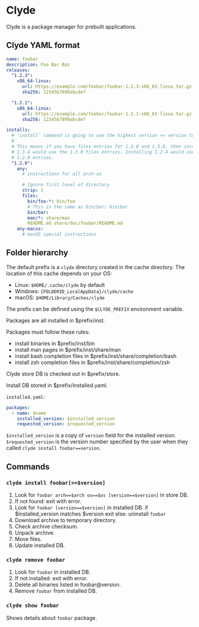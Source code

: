 # Clyde

Clyde is a package manager for prebuilt applications.

## Clyde YAML format

```yaml
name: foobar
description: Foo Bar Baz
releases:
  "1.2.3":
    x86_64-linux:
      url: https://example.com/foobar/foobar-1.2.3-x86_65-linux.tar.gz
      sha256: 1234567890abcdef

  "1.2.1":
    x86_64-linux:
      url: https://example.com/foobar/foobar-1.2.1-x86_65-linux.tar.gz
      sha256: 1234567890abcdef

installs:
  # `install` command is going to use the highest version <= version to install.
  #
  # This means if you have files entries for 1.2.0 and 1.3.0, then installing
  # 1.3.4 would use the 1.3.0 files entries. Installing 1.2.4 would use the
  # 1.2.0 entries.
  "1.2.0":
    any:
      # instructions for all arch-os

      # Ignore first level of directory
      strip: 1
      files:
        bin/foo-*: bin/foo
        # This is the same as bin/bar: bin/bar
        bin/bar:
        man/*: share/man
        README.md share/doc/foobar/README.md
    any-macos:
      # macOS special instructions
```

## Folder hierarchy

The default prefix is a `clyde` directory created in the cache directory. The location of this cache depends on your OS:
- Linux: `$HOME/.cache/clyde` by default
- Windows: `{FOLDERID_LocalAppData}/clyde/cache`
- macOS: `$HOME/Library/Caches/clyde`

The prefix can be defined using the `$CLYDE_PREFIX` environment variable.

Packages are all installed in $prefix/inst.

Packages must follow these rules:
- install binaries in $prefix/inst/bin
- install man pages in $prefix/inst/share/man
- install bash completion files in $prefix/inst/share/completion/bash
- install zsh completion files in $prefix/inst/share/completion/zsh

Clyde store DB is checked out in $prefix/store.

Install DB stored in $prefix/installed.yaml.

`installed.yaml`:

```yaml
packages:
  - name: $name
    installed_version: $installed_version
    requested_version: $requested_version
```

`$installed_version` is a copy of `version` field for the installed version.
`$requested_version` is the version number specified by the user when they called `clyde install foobar==version`.

## Commands

### `clyde install foobar[==$version]`

1. Look for `foobar arch==$arch os==$os [version==$version]` in store DB.
2. If not found: exit with error.
3. Look for `foobar [version==$version]` in installed DB.
    if $installed_version matches $version
        exit
    else:
        uninstall `foobar`
4. Download archive to temporary directory.
5. Check archive checksum.
6. Unpack archive.
7. Move files.
8. Update installed DB.

### `clyde remove foobar`

1. Look for `foobar` in installed DB.
2. If not installed: exit with error.
3. Delete all binaries listed in foobar@version.
4. Remove `foobar` from installed DB.

### `clyde show foobar`

Shows details about `foobar` package.

